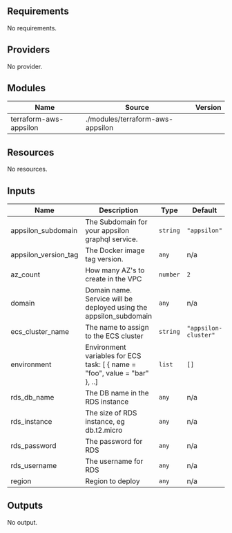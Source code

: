 ## Requirements

No requirements.

## Providers

No provider.

## Modules

| Name | Source | Version |
|------|--------|---------|
| terraform-aws-appsilon | ./modules/terraform-aws-appsilon |  |

## Resources

No resources.

## Inputs

| Name | Description | Type | Default | Required |
|------|-------------|------|---------|:--------:|
| appsilon\_subdomain | The Subdomain for your appsilon graphql service. | `string` | `"appsilon"` | no |
| appsilon\_version\_tag | The Docker image tag version. | `any` | n/a | yes |
| az\_count | How many AZ's to create in the VPC | `number` | `2` | no |
| domain | Domain name. Service will be deployed using the appsilon\_subdomain | `any` | n/a | yes |
| ecs\_cluster\_name | The name to assign to the ECS cluster | `string` | `"appsilon-cluster"` | no |
| environment | Environment variables for ECS task: [ { name = "foo", value = "bar" }, ..] | `list` | `[]` | no |
| rds\_db\_name | The DB name in the RDS instance | `any` | n/a | yes |
| rds\_instance | The size of RDS instance, eg db.t2.micro | `any` | n/a | yes |
| rds\_password | The password for RDS | `any` | n/a | yes |
| rds\_username | The username for RDS | `any` | n/a | yes |
| region | Region to deploy | `any` | n/a | yes |

## Outputs

No output.
